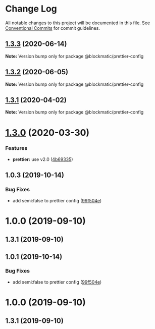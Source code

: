 # Change Log

All notable changes to this project will be documented in this file.
See [Conventional Commits](https://conventionalcommits.org) for commit guidelines.

## [1.3.3](https://github.com/blockmatic/dev-configs/compare/@blockmatic/prettier-config@1.3.2...@blockmatic/prettier-config@1.3.3) (2020-06-14)

**Note:** Version bump only for package @blockmatic/prettier-config





## [1.3.2](https://github.com/blockmatic/dev-configs/compare/@blockmatic/prettier-config@1.3.1...@blockmatic/prettier-config@1.3.2) (2020-06-05)

**Note:** Version bump only for package @blockmatic/prettier-config





## [1.3.1](https://github.com/blockmatic/dev-configs/compare/@blockmatic/prettier-config@1.3.0...@blockmatic/prettier-config@1.3.1) (2020-04-02)

**Note:** Version bump only for package @blockmatic/prettier-config





# [1.3.0](https://github.com/blockmatic/dev-configs/compare/@blockmatic/prettier-config@1.2.3...@blockmatic/prettier-config@1.3.0) (2020-03-30)


### Features

* **prettier:** use v2.0 ([4b69335](https://github.com/blockmatic/dev-configs/commit/4b693359ce4735b37aadb75aab88d3849b12b265))





## 1.0.3 (2019-10-14)

### Bug Fixes

- add semi:false to prettier config ([99f504e](https://github.com/blockmatic/dev-configs/commit/99f504e))

# 1.0.0 (2019-09-10)

## 1.3.1 (2019-09-10)

## 1.0.1 (2019-10-14)

### Bug Fixes

- add semi:false to prettier config ([99f504e](https://github.com/blockmatic/dev-configs/commit/99f504e))

# 1.0.0 (2019-09-10)

## 1.3.1 (2019-09-10)
